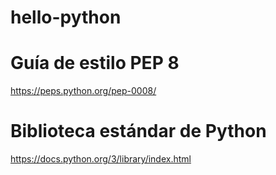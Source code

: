 # hello-python

# Guía de estilo PEP 8
https://peps.python.org/pep-0008/


# Biblioteca estándar de Python
https://docs.python.org/3/library/index.html